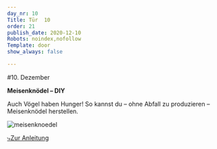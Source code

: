 ```yaml
---
day_nr: 10
Title: Tür  10
order: 21
publish_date: 2020-12-10
Robots: noindex,nofollow
Template: door
show_always: false

---
```



#10. Dezember

**Meisenknödel – DIY**

Auch Vögel haben Hunger! So kannst du – ohne Abfall zu produzieren – Meisenknödel herstellen.

![meisenknoedel](%assets_url%/pics/10/meisenknoedel.jpg)

[⤷Zur Anleitung](https://www.smarticular.net/vogelfutter-fuer-den-winter-selbermachen/)
